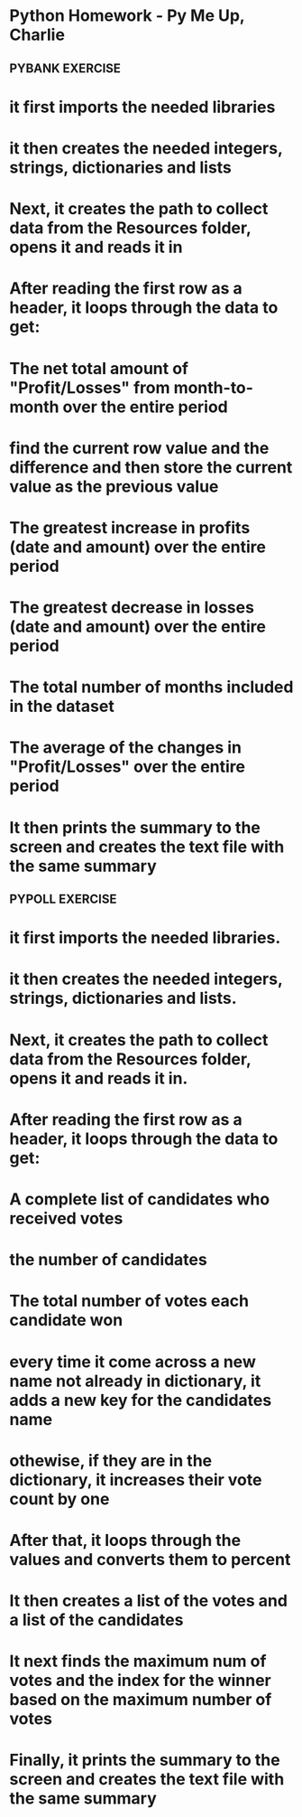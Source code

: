 # Python Homework - Py Me Up, Charlie

## PYBANK EXERCISE
# it first imports the needed libraries
# it then creates the needed integers, strings, dictionaries and lists
# Next, it creates the path to collect data from the Resources folder, opens it and reads it in
# After reading the first row as a header, it loops through the data to get:
  # The net total amount of "Profit/Losses" from month-to-month over the entire period
  # find the current row value and the difference and then store the current value as the previous value        
  # The greatest increase in profits (date and amount) over the entire period
  # The greatest decrease in losses (date and amount) over the entire period
  # The total number of months included in the dataset
  # The average of the changes in "Profit/Losses" over the entire period
# It then prints the summary to the screen and creates the text file with the same summary


## PYPOLL EXERCISE

# it first imports the needed libraries.
# it then creates the needed integers, strings, dictionaries and lists.
# Next, it creates the path to collect data from the Resources folder, opens it and reads it in.
# After reading the first row as a header, it loops through the data to get:
  # A complete list of candidates who received votes
  # the number of candidates
  # The total number of votes each candidate won
  # every time it come across a new name not already in dictionary, it adds a new key for the candidates name
  # othewise, if they are in the dictionary, it increases their vote count by one  
# After that, it loops through the values and converts them to percent
# It then creates a list of the votes and a list of the candidates
# It next finds the maximum num of votes and the index for the winner based on the maximum number of votes
# Finally, it prints the summary to the screen and creates the text file with the same summary